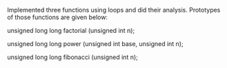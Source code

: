 Implemented three functions using loops and did their analysis. Prototypes of those functions are given below:

unsigned long long factorial (unsigned int n);

unsigned long long power (unsigned int base, unsigned int n);

unsigned long long fibonacci (unsigned int n);
